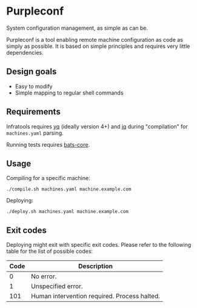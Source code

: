 # Purpleconf

System configuration management, as simple as can be.

Purpleconf is a tool enabling remote machine configuration as code as simply as possible.
It is based on simple principles and requires very little dependencies.

## Design goals
- Easy to modify
- Simple mapping to regular shell commands

## Requirements

Infratools requires [yq](https://github.com/mikefarah/yq) (ideally version 4+) and [jq](https://github.com/stedolan/jq) during "compilation" for `machines.yaml` parsing.

Running tests requires [bats-core](https://github.com/bats-core/bats-core/).

## Usage

Compiling for a specific machine:

    ./compile.sh machines.yaml machine.example.com
        
Deploying:

    ./deploy.sh machines.yaml machine.example.com

## Exit codes

Deploying might exit with specific exit codes. Please refer to the following table for the list of possible codes:

| Code     | Description                                        |
|----------|----------------------------------------------------|
| 0        | No error.                                          |
| 1        | Unspecified error.                                 |
| 101      | Human intervention required. Process halted.       |
